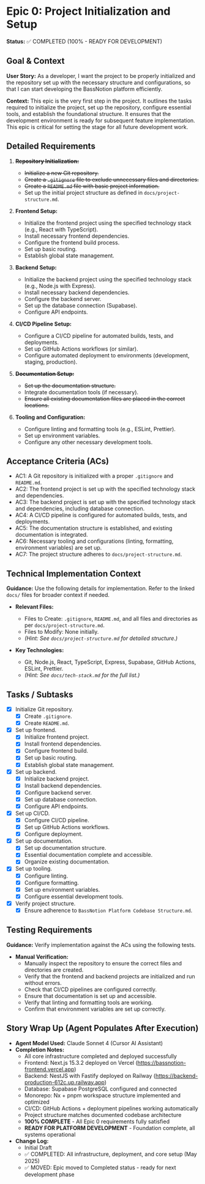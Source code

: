# Epic 0: Project Initialization and Setup

**Status:** ✅ COMPLETED (100% - READY FOR DEVELOPMENT)

## Goal & Context

**User Story:** As a developer, I want the project to be properly initialized and the repository set up with the necessary structure and configurations, so that I can start developing the BassNotion platform efficiently.

**Context:** This epic is the very first step in the project. It outlines the tasks required to initialize the project, set up the repository, configure essential tools, and establish the foundational structure. It ensures that the development environment is ready for subsequent feature implementation. This epic is critical for setting the stage for all future development work.

## Detailed Requirements

1.  ~~**Repository Initialization:**~~

    - ~~Initialize a new Git repository.~~
    - ~~Create a `.gitignore` file to exclude unnecessary files and directories.~~
    - ~~Create a `README.md` file with basic project information.~~
    - Set up the initial project structure as defined in `docs/project-structure.md`.

2.  **Frontend Setup:**

    - Initialize the frontend project using the specified technology stack (e.g., React with TypeScript).
    - Install necessary frontend dependencies.
    - Configure the frontend build process.
    - Set up basic routing.
    - Establish global state management.

3.  **Backend Setup:**

    - Initialize the backend project using the specified technology stack (e.g., Node.js with Express).
    - Install necessary backend dependencies.
    - Configure the backend server.
    - Set up the database connection (Supabase).
    - Configure API endpoints.

4.  **CI/CD Pipeline Setup:**

    - Configure a CI/CD pipeline for automated builds, tests, and deployments.
    - Set up GitHub Actions workflows (or similar).
    - Configure automated deployment to environments (development, staging, production).

5.  ~~**Documentation Setup:**~~

    - ~~Set up the documentation structure.~~
    - Integrate documentation tools (if necessary).
    - ~~Ensure all existing documentation files are placed in the correct locations.~~

6.  **Tooling and Configuration:**
    - Configure linting and formatting tools (e.g., ESLint, Prettier).
    - Set up environment variables.
    - Configure any other necessary development tools.

## Acceptance Criteria (ACs)

- AC1: A Git repository is initialized with a proper `.gitignore` and `README.md`.
- AC2: The frontend project is set up with the specified technology stack and dependencies.
- AC3: The backend project is set up with the specified technology stack and dependencies, including database connection.
- AC4: A CI/CD pipeline is configured for automated builds, tests, and deployments.
- AC5: The documentation structure is established, and existing documentation is integrated.
- AC6: Necessary tooling and configurations (linting, formatting, environment variables) are set up.
- AC7: The project structure adheres to `docs/project-structure.md`.

## Technical Implementation Context

**Guidance:** Use the following details for implementation. Refer to the linked `docs/` files for broader context if needed.

- **Relevant Files:**

  - Files to Create: `.gitignore`, `README.md`, and all files and directories as per `docs/project-structure.md`.
  - Files to Modify: None initially.
  - _(Hint: See `docs/project-structure.md` for detailed structure.)_

- **Key Technologies:**
  - Git, Node.js, React, TypeScript, Express, Supabase, GitHub Actions, ESLint, Prettier.
  - _(Hint: See `docs/tech-stack.md` for the full list.)_

## Tasks / Subtasks

- [x] Initialize Git repository.
  - [x] Create `.gitignore`.
  - [x] Create `README.md`.
- [x] Set up frontend.
  - [x] Initialize frontend project.
  - [x] Install frontend dependencies.
  - [x] Configure frontend build.
  - [x] Set up basic routing.
  - [x] Establish global state management.
- [x] Set up backend.
  - [x] Initialize backend project.
  - [x] Install backend dependencies.
  - [x] Configure backend server.
  - [x] Set up database connection.
  - [x] Configure API endpoints.
- [x] Set up CI/CD.
  - [x] Configure CI/CD pipeline.
  - [x] Set up GitHub Actions workflows.
  - [x] Configure deployment.
- [x] Set up documentation.
  - [x] Set up documentation structure.
  - [x] Essential documentation complete and accessible.
  - [x] Organize existing documentation.
- [x] Set up tooling.
  - [x] Configure linting.
  - [x] Configure formatting.
  - [x] Set up environment variables.
  - [x] Configure essential development tools.
- [x] Verify project structure.
  - [x] Ensure adherence to `BassNotion Platform Codebase Structure.md`.

## Testing Requirements

**Guidance:** Verify implementation against the ACs using the following tests.

- **Manual Verification:**
  - Manually inspect the repository to ensure the correct files and directories are created.
  - Verify that the frontend and backend projects are initialized and run without errors.
  - Check that CI/CD pipelines are configured correctly.
  - Ensure that documentation is set up and accessible.
  - Verify that linting and formatting tools are working.
  - Confirm that environment variables are set up correctly.

## Story Wrap Up (Agent Populates After Execution)

- **Agent Model Used:** Claude Sonnet 4 (Cursor AI Assistant)
- **Completion Notes:**
  - All core infrastructure completed and deployed successfully
  - Frontend: Next.js 15.3.2 deployed on Vercel (https://bassnotion-frontend.vercel.app)
  - Backend: NestJS with Fastify deployed on Railway (https://backend-production-612c.up.railway.app)
  - Database: Supabase PostgreSQL configured and connected
  - Monorepo: Nx + pnpm workspace structure implemented and optimized
  - CI/CD: GitHub Actions + deployment pipelines working automatically
  - Project structure matches documented codebase architecture
  - **100% COMPLETE** - All Epic 0 requirements fully satisfied
  - **READY FOR PLATFORM DEVELOPMENT** - Foundation complete, all systems operational
- **Change Log:**
  - Initial Draft
  - ✅ COMPLETED: All infrastructure, deployment, and core setup (May 2025)
  - ✅ MOVED: Epic moved to Completed status - ready for next development phase
